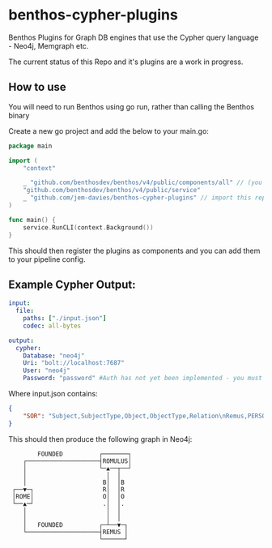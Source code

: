 # benthos-cypher-plugins
Benthos Plugins for Graph DB engines that use the Cypher query language - Neo4j, Memgraph etc.

The current status of this Repo and it's plugins are a work in progress. 


## How to use

You will need to run Benthos using go run, rather than calling the Benthos binary

Create a new go project and add the below to your main.go:

```go
package main

import (
	"context"

	_ "github.com/benthosdev/benthos/v4/public/components/all" // (you don't have to import all components)
	"github.com/benthosdev/benthos/v4/public/service"
	_ "github.com/jem-davies/benthos-cypher-plugins" // import this repo
)

func main() {
	service.RunCLI(context.Background())
}
```

This should then register the plugins as components and you can add them to your pipeline config.


## Example Cypher Output: 

```yaml
input:
  file:
    paths: ["./input.json"]
    codec: all-bytes

output: 
  cypher:
    Database: "neo4j" 
    Uri: "bolt://localhost:7687"
    User: "neo4j"
    Password: "password" #Auth has not yet been implemented - you must use a neo4j DB that has Auth disabled in it's settings
```

Where input.json contains: 

```json
{
    "SOR": "Subject,SubjectType,Object,ObjectType,Relation\nRemus,PERSON,Romulus,PERSON,brother\nRomulus,PERSON,Remus,PERSON,brother\nRemus,PERSON,Rome,CITY,founded\nRomulus,PERSON,Rome,CITY,founded"
}
```

This should then produce the following graph in Neo4j: 

```
        FOUNDED          ┌───────┐
    ┌────────────────────┤ROMULUS│
    │                    └─▲──┬──┘
    │                      │  │
    │                     B│  │B
 ┌──▼─┐                   R│  │R
 │ROME│                   O│  │O
 └──▲─┘                   .│  │.
    │                      │  │
    │                      │  │
    │   FOUNDED          ┌─┴──▼─┐
    └────────────────────┤REMUS │
                         └──────┘
```


